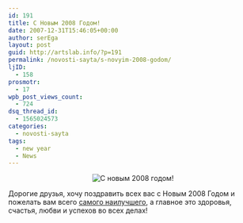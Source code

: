 ```yaml
---
id: 191
title: С Новым 2008 Годом!
date: 2007-12-31T15:46:05+00:00
author: serEga
layout: post
guid: http://artslab.info/?p=191
permalink: /novosti-sayta/s-novyim-2008-godom/
ljID:
  - 158
prosmotr:
  - 17
wpb_post_views_count:
  - 724
dsq_thread_id:
  - 1565024573
categories:
  - novosti-sayta
tags:
  - new year
  - News
---
```

<p style="text-align: center">
  <img src="http://artslab.info/wp-content/christmas-tree-128x128.png" alt="С новым 2008 годом!" />
</p>

Дорогие друзья, хочу поздравить всех вас с Новым 2008 Годом и пожелать вам всего <a href="http://www.glatis.kz/tmp/2008.php" target="_blank">самого наилучшего</a>, а главное это здоровья, счастья, любви и успехов во всех делах!